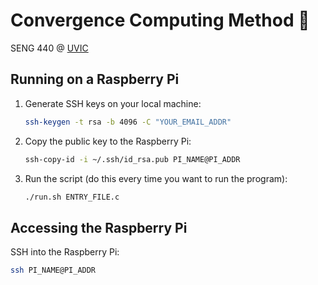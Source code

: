# Convergence Computing Method 🚀

SENG 440 @ [UVIC](https://uvic.ca)

## Running on a Raspberry Pi

1. Generate SSH keys on your local machine:

    ```bash
    ssh-keygen -t rsa -b 4096 -C "YOUR_EMAIL_ADDR"
    ```

2. Copy the public key to the Raspberry Pi:

    ```bash
    ssh-copy-id -i ~/.ssh/id_rsa.pub PI_NAME@PI_ADDR
    ```

3. Run the script (do this every time you want to run the program):

    ```bash
    ./run.sh ENTRY_FILE.c
    ```

## Accessing the Raspberry Pi

SSH into the Raspberry Pi:

```bash
ssh PI_NAME@PI_ADDR
```

